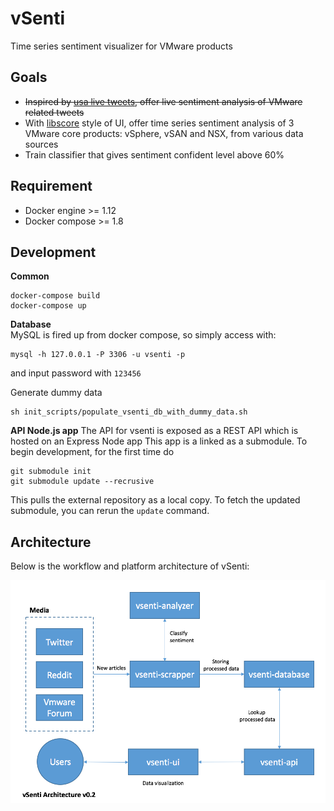 # vSenti
Time series sentiment visualizer for VMware products

## Goals
* ~~Inspired by [usa live tweets](https://usa2016livetweets.herokuapp.com/), offer live sentiment analysis of VMware related tweets~~
* With [libscore](http://libscore.com) style of UI, offer time series sentiment analysis of 3 VMware core products: vSphere, vSAN and NSX, from various data sources
* Train classifier that gives sentiment confident level above 60%

## Requirement
* Docker engine >= 1.12
* Docker compose >= 1.8

## Development
**Common**  
```
docker-compose build
docker-compose up
```

**Database**  
MySQL is fired up from docker compose, so simply access with:
```
mysql -h 127.0.0.1 -P 3306 -u vsenti -p
```
and input password with `123456`

Generate dummy data
```
sh init_scripts/populate_vsenti_db_with_dummy_data.sh
```

**API Node.js app**
The API for vsenti is exposed as a REST API which is hosted on an Express Node app
This app is a linked as a submodule. To begin development, for the first time do
```
git submodule init
git submodule update --recrusive
```
This pulls the external repository as a local copy. To fetch the updated submodule, you can rerun the `update` command.

## Architecture
Below is the workflow and platform architecture of vSenti:

![vSenti Architecture 0.2](./vsenti-architecture-v0.2.png)
